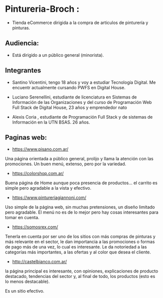 # Pintureria-Broch :


* Tienda eCommerce dirigida a la compra de articulos de pinturería y pinturas.

<h2> Audiencia: </h2>

* Está dirigido a un público general (minorista).

<h2> Integrantes </h2>

* Santino Vicentini, tengo 18 años y voy a estudiar Tecnología Digital.  Me encuentr actualmente cursando  PWFS en Digital House.   

* Luciano Serenellini, estudiante de licenciatura en Sistemas de Información de las Organizaciones y del curso de Programación Web Full Stack de Digital House, 23 años y emprendedor nato 

* Alexis Coria , estudiante de Programación Full Stack y de sistemas de Información en la UTN BSAS. 26 años.

<h2> Paginas web: </h2>

* https://www.pisano.com.ar/

Una página orientada a público general, prolijo y llama la atención con las promociones. Un buen menú, extenso, pero por la variedad.

* https://colorshop.com.ar/

Buena página de Home aunque poca presencia de productos... el carrito es simple pero agradable a la vista y efectivo.

* https://www.pintureriagiannoni.com/

Uso simple de la página web, sin muchas pretensiones, un diseño limitado pero agradable. El menú no es de lo mejor pero hay cosas interesantes para tomar en cuenta.

* https://somosrex.com/

Tenerla en cuenta por ser uno de los sitios con más compras de pinturas y más relevante en el sector, le dan importancia a las promociones o formas de pago más de una vez, lo cual es interesante. Le da notoriedad a las categorías más importantes, a las ofertas y al color que desea el cliente.

* http://castelbianco.com.ar/

la página principal es interesante, con opiniones, explicaciones de producto destacado, tendencias del sector y, al final de todo, los productos (esto es lo menos destacable).

Es un sitio efectivo.
